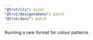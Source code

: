 ```yaml
---
"@trvt/cli": minor
"@trvt/designtokens": patch
"@trvt/docs": patch
---
```


Running a new format for colour patterns
